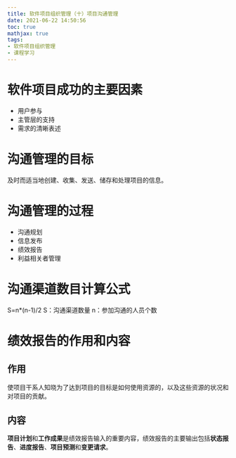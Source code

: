 ```yaml
---
title: 软件项目组织管理（十）项目沟通管理
date: 2021-06-22 14:50:56
toc: true
mathjax: true
tags:
- 软件项目组织管理
- 课程学习
---
```


# 软件项目成功的主要因素
- 用户参与
- 主管层的支持
- 需求的清晰表述
# 沟通管理的目标
及时而适当地创建、收集、发送、储存和处理项目的信息。
# 沟通管理的过程
- 沟通规划
- 信息发布
- 绩效报告
- 利益相关者管理
# 沟通渠道数目计算公式
S=n*(n-1)/2
S：沟通渠道数量
n：参加沟通的人员个数
# 绩效报告的作用和内容
## 作用
使项目干系人知晓为了达到项目的目标是如何使用资源的，以及这些资源的状况和对项目的贡献。
## 内容
**项目计划**和**工作成果**是绩效报告输入的重要内容，绩效报告的主要输出包括**状态报告**、**进度报告**、**项目预测**和**变更请求**。